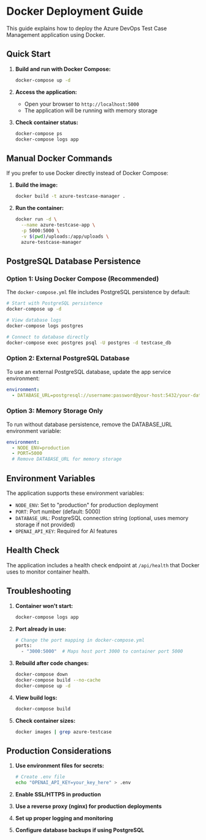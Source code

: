 # Docker Deployment Guide

This guide explains how to deploy the Azure DevOps Test Case Management application using Docker.

## Quick Start

1. **Build and run with Docker Compose:**
   ```bash
   docker-compose up -d
   ```

2. **Access the application:**
   - Open your browser to `http://localhost:5000`
   - The application will be running with memory storage

3. **Check container status:**
   ```bash
   docker-compose ps
   docker-compose logs app
   ```

## Manual Docker Commands

If you prefer to use Docker directly instead of Docker Compose:

1. **Build the image:**
   ```bash
   docker build -t azure-testcase-manager .
   ```

2. **Run the container:**
   ```bash
   docker run -d \
     --name azure-testcase-app \
     -p 5000:5000 \
     -v $(pwd)/uploads:/app/uploads \
     azure-testcase-manager
   ```

## PostgreSQL Database Persistence

### Option 1: Using Docker Compose (Recommended)

The `docker-compose.yml` file includes PostgreSQL persistence by default:

```bash
# Start with PostgreSQL persistence
docker-compose up -d

# View database logs
docker-compose logs postgres

# Connect to database directly
docker-compose exec postgres psql -U postgres -d testcase_db
```

### Option 2: External PostgreSQL Database

To use an external PostgreSQL database, update the app service environment:

```yaml
environment:
  - DATABASE_URL=postgresql://username:password@your-host:5432/your-database
```

### Option 3: Memory Storage Only

To run without database persistence, remove the DATABASE_URL environment variable:

```yaml
environment:
  - NODE_ENV=production
  - PORT=5000
  # Remove DATABASE_URL for memory storage
```

## Environment Variables

The application supports these environment variables:

- `NODE_ENV`: Set to "production" for production deployment
- `PORT`: Port number (default: 5000)
- `DATABASE_URL`: PostgreSQL connection string (optional, uses memory storage if not provided)
- `OPENAI_API_KEY`: Required for AI features

## Health Check

The application includes a health check endpoint at `/api/health` that Docker uses to monitor container health.

## Troubleshooting

1. **Container won't start:**
   ```bash
   docker-compose logs app
   ```

2. **Port already in use:**
   ```bash
   # Change the port mapping in docker-compose.yml
   ports:
     - "3000:5000"  # Maps host port 3000 to container port 5000
   ```

3. **Rebuild after code changes:**
   ```bash
   docker-compose down
   docker-compose build --no-cache
   docker-compose up -d
   ```

4. **View build logs:**
   ```bash
   docker-compose build
   ```

5. **Check container sizes:**
   ```bash
   docker images | grep azure-testcase
   ```

## Production Considerations

1. **Use environment files for secrets:**
   ```bash
   # Create .env file
   echo "OPENAI_API_KEY=your_key_here" > .env
   ```

2. **Enable SSL/HTTPS in production**
3. **Use a reverse proxy (nginx) for production deployments**
4. **Set up proper logging and monitoring**
5. **Configure database backups if using PostgreSQL**